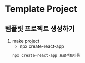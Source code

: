 # Template Project

## 템플릿 프로젝트 생성하기

1. make project
   - npx create-react-app
   ```bash
   npx create-react-app 프로젝트이름
   ```
